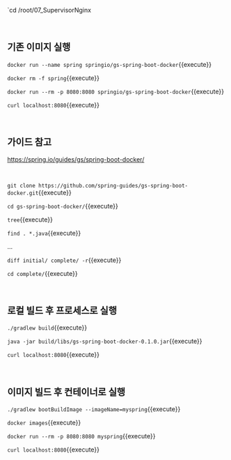 `cd /root/07_SupervisorNginx

<br>

## 기존 이미지 실행

`docker run --name spring springio/gs-spring-boot-docker`{{execute}}

`docker rm -f spring`{{execute}}

`docker run --rm -p 8080:8080 springio/gs-spring-boot-docker`{{execute}}

`curl localhost:8080`{{execute}}

<br>

## 가이드 참고

https://spring.io/guides/gs/spring-boot-docker/

<br>

`git clone https://github.com/spring-guides/gs-spring-boot-docker.git`{{execute}}

`cd gs-spring-boot-docker/`{{execute}}

`tree`{{execute}}

`find . *.java`{{execute}}

...

`diff initial/ complete/ -r`{{execute}}

`cd complete/`{{execute}}

<br>

## 로컬 빌드 후 프로세스로 실행

`./gradlew build`{{execute}}

`java -jar build/libs/gs-spring-boot-docker-0.1.0.jar`{{execute}}

`curl localhost:8080`{{execute}}

<br>

## 이미지 빌드 후 컨테이너로 실행

`./gradlew bootBuildImage --imageName=myspring`{{execute}}

`docker images`{{execute}}

`docker run --rm -p 8080:8080 myspring`{{execute}}

`curl localhost:8080`{{execute}}
